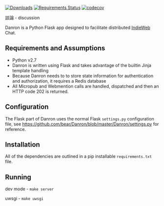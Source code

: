 [![Downloads](https://img.shields.io/pypi/v/danron.svg)](https://pypi.python.org/pypi/danron/)
[![Requirements Status](https://requires.io/github/bear/danron/requirements.svg?branch=master)](https://requires.io/github/bear/danron/requirements/?branch=master)
[![codecov](https://codecov.io/gh/bear/danron/branch/master/graph/badge.svg)](https://codecov.io/gh/bear/danron)

談論 - discussion

Danron is a Python Flask app designed to facilitate distributed [IndieWeb](https://indiewebcamp.com) Chat.

## Requirements and Assumptions
- Python v2.7
- Danron is written using Flask and takes advantage of the builtin Jinja template handling
- Because Danron needs to to store state information for authentication and authorization, it requires a Redis database
- All Micropub and Webmention calls are handled, dispatched and then an HTTP code 202 is returned.

## Configuration

The Flask part of Danron uses the normal Flask ```settings.py``` configuration file, see https://github.com/bear/Danron/blob/master/Danron/settings.py for reference.

## Installation
All of the dependencies are outlined in a pip installable ```requirements.txt``` file.

## Running

dev mode - ```make server```

uwsgi - ```make uwsgi```
